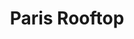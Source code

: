 ---
thumbnail: /images/architects-and-developers/portfolio/paris-rooftop/thumbnail.jpg
title: Paris Rooftop
credit: White Kitchen
order: 12
slides:
  - image: /images/architects-and-developers/portfolio/paris-rooftop/slide-1.jpg
    proportion: video
  - image: /images/architects-and-developers/portfolio/paris-rooftop/slide-2.jpg
    proportion: video
  - image: /images/architects-and-developers/portfolio/paris-rooftop/slide-3.jpg
    proportion: video
  - image: /images/architects-and-developers/portfolio/paris-rooftop/slide-4.jpg
    proportion: video
---